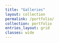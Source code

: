 ```yaml
---
title: "Galleries"
layout: collection
permalink: /portfolio/
collection: portfolio
entries_layout: grid
classes: wide
---
```

